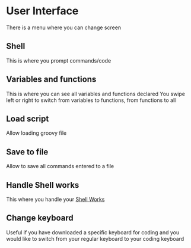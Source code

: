 # User Interface

There is a menu where you can change screen

## Shell
This is where you prompt commands/code

## Variables and functions
This is where you can see all variables and functions declared
You swipe left or right to switch from variables to functions, from functions to all

## Load script
Allow loading groovy file

## Save to file
Allow to save all commands entered to a file

## Handle Shell works
This where you handle your [Shell Works](https://tambapps.github.io/groovy-shell-user-manual/shell-works/)

## Change keyboard
Useful if you have downloaded a specific keyboard for coding and you
would like to switch from your regular keyboard to your coding keyboard
